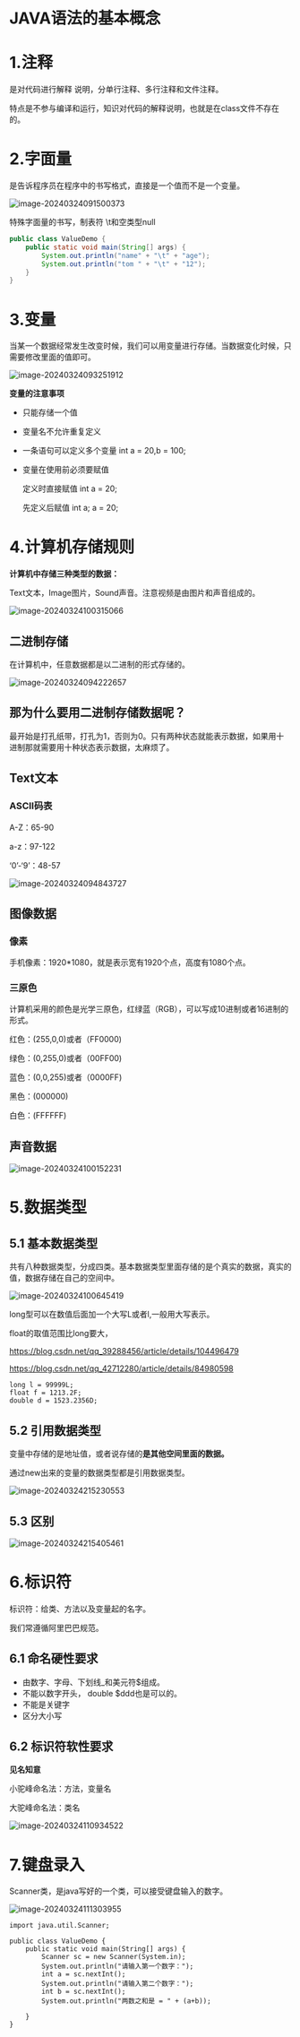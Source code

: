 # JAVA语法的基本概念

# 1.注释

是对代码进行解释 说明，分单行注释、多行注释和文件注释。

特点是不参与编译和运行，知识对代码的解释说明，也就是在class文件不存在的。



# 2.字面量

是告诉程序员在程序中的书写格式，直接是一个值而不是一个变量。

![image-20240324091500373](C:\Users\Administrator\AppData\Roaming\Typora\typora-user-images\image-20240324091500373.png)

特殊字面量的书写，制表符 \t和空类型null

```java
public class ValueDemo {
    public static void main(String[] args) {
        System.out.println("name" + "\t" + "age");
        System.out.println("tom " + "\t" + "12");
    }
}
```

# 3.变量

当某一个数据经常发生改变时候，我们可以用变量进行存储。当数据变化时候，只需要修改里面的值即可。

![image-20240324093251912](C:\Users\Administrator\AppData\Roaming\Typora\typora-user-images\image-20240324093251912.png)

**变量的注意事项**

- 只能存储一个值

- 变量名不允许重复定义

- 一条语句可以定义多个变量  int a = 20,b = 100;

- 变量在使用前必须要赋值

  定义时直接赋值  int a = 20;

  先定义后赋值      int a; a = 20;



# 4.计算机存储规则

**计算机中存储三种类型的数据：**

Text文本，Image图片，Sound声音。注意视频是由图片和声音组成的。

![image-20240324100315066](C:\Users\Administrator\AppData\Roaming\Typora\typora-user-images\image-20240324100315066.png)

## 二进制存储

在计算机中，任意数据都是以二进制的形式存储的。

![image-20240324094222657](C:\Users\Administrator\AppData\Roaming\Typora\typora-user-images\image-20240324094222657.png)

## 那为什么要用二进制存储数据呢？

最开始是打孔纸带，打孔为1，否则为0。只有两种状态就能表示数据，如果用十进制那就需要用十种状态表示数据，太麻烦了。



## Text文本

### ASCII码表

A-Z：65-90

a-z：97-122

‘0’-‘9’：48-57

![image-20240324094843727](C:\Users\Administrator\AppData\Roaming\Typora\typora-user-images\image-20240324094843727.png)

## 图像数据

### 像素

手机像素：1920*1080，就是表示宽有1920个点，高度有1080个点。



### 三原色

计算机采用的颜色是光学三原色，红绿蓝（RGB），可以写成10进制或者16进制的形式。

红色：(255,0,0)或者（FF0000)

绿色：(0,255,0)或者（00FF00)

蓝色：(0,0,255)或者（0000FF)

黑色：(000000)

白色：(FFFFFF)



## 声音数据

![image-20240324100152231](C:\Users\Administrator\AppData\Roaming\Typora\typora-user-images\image-20240324100152231.png)



# 5.数据类型

## 5.1 基本数据类型

共有八种数据类型，分成四类。基本数据类型里面存储的是个真实的数据，真实的值，数据存储在自己的空间中。

![image-20240324100645419](C:\Users\Administrator\AppData\Roaming\Typora\typora-user-images\image-20240324100645419.png)

long型可以在数值后面加一个大写L或者l,一般用大写表示。

float的取值范围比long要大，

https://blog.csdn.net/qq_39288456/article/details/104496479

https://blog.csdn.net/qq_42712280/article/details/84980598

```
long l = 99999L;
float f = 1213.2F;
double d = 1523.2356D;
```



## 5.2 引用数据类型

变量中存储的是地址值，或者说存储的**是其他空间里面的数据。**

通过new出来的变量的数据类型都是引用数据类型。

![image-20240324215230553](C:\Users\Administrator\AppData\Roaming\Typora\typora-user-images\image-20240324215230553.png)



## 5.3 区别

![image-20240324215405461](C:\Users\Administrator\AppData\Roaming\Typora\typora-user-images\image-20240324215405461.png)



# 6.标识符

标识符：给类、方法以及变量起的名字。

我们常遵循阿里巴巴规范。

## 6.1 命名硬性要求

- 由数字、字母、下划线_和美元符$组成。
- 不能以数字开头， double $ddd也是可以的。
- 不能是关键字
- 区分大小写



## 6.2 标识符软性要求

**见名知意**

小驼峰命名法：方法，变量名

大驼峰命名法：类名

![image-20240324110934522](C:\Users\Administrator\AppData\Roaming\Typora\typora-user-images\image-20240324110934522.png)



# 7.键盘录入

Scanner类，是java写好的一个类，可以接受键盘输入的数字。

![image-20240324111303955](C:\Users\Administrator\AppData\Roaming\Typora\typora-user-images\image-20240324111303955.png)

```
import java.util.Scanner;

public class ValueDemo {
    public static void main(String[] args) {
        Scanner sc = new Scanner(System.in);
        System.out.println("请输入第一个数字：");
        int a = sc.nextInt();
        System.out.println("请输入第二个数字：");
        int b = sc.nextInt();
        System.out.println("两数之和是 = " + (a+b));

    }
}
```

